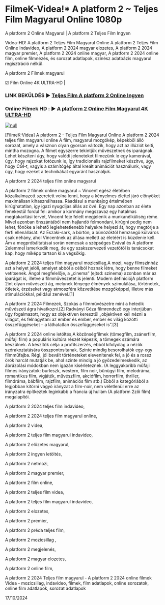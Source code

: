 # FilmeK-Videa!* A platform 2 ~ Teljes Film Magyarul Online 1080p

A platform 2 Online Magyarul | A platform 2 Teljes Film Ingyen

Videa-HD! A platform 2 Teljes Film Magyarul Online A platform 2 Teljes Film Online Indavideo, A platform 2 2024 magyar elozetes, A platform 2 2024 magyar premier, A platform 2 2024 online magyar, A platform 2 2024 online film, online filmnézés, és sorozat adatlapok, színész adatbázis magyarul regisztráció nélkül.

A platform 2 Filmek magyarul

☑ Film Online 4K ULTRA-HD |

### LINK BEKÜLDÉS ▶️ [Teljes Film A platform 2 Online Ingyen](https://t.co/tB3CF5zR9V)

### Online Filmek HD : ▶️ [A platform 2 Online Film Magyarul 4K ULTRA-HD](https://t.co/tB3CF5zR9V)

[![null](https://static.wixstatic.com/media/855a25_043b5abeb4ae4d35ac003198e7fe56ed~mv2.gif)](https://t.co/tB3CF5zR9V)

[FilmeK-Videa] A platform 2 - Teljes Film Magyarul Online A platform 2 2024 teljes film magyarul online A film, magyarul mozgókép, képekből álló sorozat, amely a vásznon olyan gyorsan változik, hogy azt az illúziót kelti, mintha mozogna. A filmet egyszerre tekintjük művészetnek és iparágnak. Lehet készíteni úgy, hogy valódi jeleneteket filmezünk le egy kamerával, úgy, hogy rajzokat fotózunk le, így tradicionális rajzfilmeket készítve, úgy, hogy CGI-t, vagyis a számítógép által kreált animációt használunk, vagy úgy, hogy ezeket a technikákat egyaránt használjuk.

A platform 2 2024 teljes film online magyarul

A platform 2 filmek online magyarul ~ Vincent egész életében közalkalmazott szeretett volna lenni, hogy a kényelmes élettel járó előnyöket maximálisan kihasználhassa. Ráadásul a munkajog értelmében kirúghatatlan, így igazi nyugdíjas állás az övé. Egy nap azonban az élete fenekestül fordul fel: amikor a kormány megszavaz egy hatalmas megtakarítási tervet, Vincent feje felett megjelenik a munkanélküliség réme. Mivel azonban önszántából nem hajlandó felmondani, kirúgni pedig nem lehet, főnöke a lehető leglehetetlenebb helyekre helyezi át, hogy megtörje a férfi ellenállását. Az Északi-sark, a börtön, a bűnözőktől hemzsegő külváros csak néhány, ahol Vincentnek az állása mellett az életéért is küzdenie kell. Ám a megpróbáltatásai során nemcsak a szépséges Evával és A platform 2elemmel ismerkedik meg, de egy szakszervezeti vezetőtől is tanácsokat kap, hogy miképp tartson ki a végsőkig.

A platform 2 2024 teljes film magyarul mozicsillag,A mozi, vagy filmszínház azt a helyet jelöli, amelyet abból a célból hoznak létre, hogy benne filmeket vetítsenek. Angol megfelelője, a „cinema” (ejtsd: szinema) azonban már az iparágat is, illetve a filmművészetet is jelenti. Modern definíciójA platform 2int olyan művészeti ág, melynek lényege élmények szimulálása, történetek, ötletek, érzéseket vagy atmoszféra közvetítése mozgóképpel, illetve más stimulációkkal, például zenével.[1]

A platform 2 2024 Filmezek, Szokás a filmművészetre mint a hetedik művészeti ágra hivatkozni.[2] Radványi Géza filmrendező egy interjúban úgy fogalmazott, hogy az objektíven keresztül „objektíven kell nézni a világot, és felnagyítani az ember és ember, ember és világ közötti összefüggéseket – a láthatatlan összefüggéseket is”.[3]

A platform 2 2024 online letöltés,A közönségfilmek (tömegfilm, zsánerfilm, műfaji film) a populáris kultúra részét képezik, a tömegek számára készülnek. A készítők célja a profitszerzés, ebből kifolyólag a nézők szórakoztatására összpontosítanak. Szinte mindig besorolhatók egy-egy filmműfajba. Régi, jól bevált történeteket elevenítenek fel, a jó és a rossz örök harcát mutatják be, ahol szinte mindig a jó győzedelmeskedik, az ábrázolási módokban nem igazán kísérleteznek. (A leggyakoribb műfaji filmes irányzatok: burleszk, western, film noir, bűnügyi film, melodráma, romantikus film, vígjáték, művészfilm, akciófilm, horrorfilm, thriller, filmdráma, bábfilm, rajzfilm, animációs film stb.) Ebből a kategóriából a legjobban kitörni vágyó irányzat a film-noir, nem véletlenül erre az irányzatra építkeztek leginkább a francia új hullám (A platform 2zői film) megalapítói.

A platform 2 2024 teljes film indavideo,

A platform 2 2024 teljes film magyarul online,

A platform 2 videa,

A platform 2 teljes film magyarul indavideo,

A platform 2 előzetes magyarul,

A platform 2 ingyen letöltés,

A platform 2 netmozi,

A platform 2 magyar premier,

A platform 2 film online,

A platform 2 teljes film videa,

A platform 2 teljes film magyarul indavideo,

A platform 2 elozetes,

A platform 2 premier,

A platform 2 préda teljes film,

A platform 2 mozicsillag ,

A platform 2 megjelenés,

A platform 2 magyar elozetes,

A platform 2 online film,

A platform 2 2024 Teljes film magyarul - A platform 2 2024 online filmek Videa - mozicsillag, indavideo, filmek, film adatlapok, online sorozatok, online film adatlapok, sorozat adatlapok

17/10/2024
